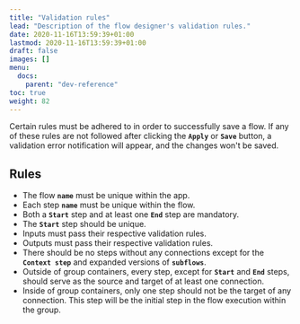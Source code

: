 ```yaml
---
title: "Validation rules"
lead: "Description of the flow designer's validation rules."
date: 2020-11-16T13:59:39+01:00
lastmod: 2020-11-16T13:59:39+01:00
draft: false
images: []
menu:
  docs:
    parent: "dev-reference"
toc: true
weight: 82
---
```

Certain rules must be adhered to in order to successfully save a flow. If any of these rules are not followed after clicking the **`Apply`** or **`Save`** button, a validation error notification will appear, and the changes won't be saved.

## **Rules**

- The flow **`name`** must be unique within the app.
- Each step **`name`** must be unique within the flow.
- Both a **`Start`** step and at least one **`End`** step are mandatory.
- The **`Start`** step should be unique.
- Inputs must pass their respective validation rules.
- Outputs must pass their respective validation rules.
- There should be no steps without any connections except for the **`Context step`** and expanded versions of **`subflows`**.
- Outside of group containers, every step, except for **`Start`** and **`End`** steps, should serve as the source and target of at least one connection.
- Inside of group containers, only one step should not be the target of any connection. This step will be the initial step in the flow execution within the group.



